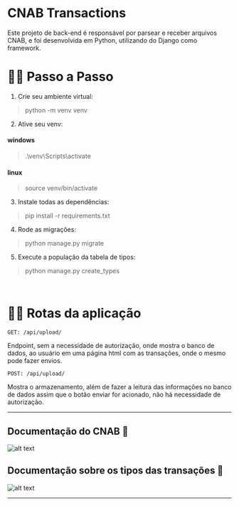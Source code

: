 # CNAB Transactions

Este projeto de back-end é responsável por parsear e receber arquivos CNAB, e foi desenvolvida em Python, utilizando do Django como framework.

# 👨‍🏫 Passo a Passo

1. Crie seu ambiente virtual:

> python -m venv venv

2. Ative seu venv:

#### windows

> .\venv\Scripts\activate

#### linux

> source venv/bin/activate

3. Instale todas as dependências:

> pip install -r requirements.txt

4. Rode as migrações:

> python manage.py migrate

5. Execute a população da tabela de tipos:

> python manage.py create_types

<br>

# 🚴‍♂️ Rotas da aplicação

```
GET: /api/upload/
```

Endpoint, sem a necessidade de autorização, onde mostra o banco de dados, ao usuário em uma página html com as transações, onde o mesmo pode fazer envios.

```
POST: /api/upload/
```

Mostra o armazenamento, além de fazer a leitura das informações no banco de dados assim que o botão enviar for acionado, não há necessidade de autorização.

<hr></hr>

## Documentação do CNAB 📃

![alt text](https://conteudo-kenzie-fullstack.vercel.app/modulo_6/desafio_backend/img/documentacao_cnab.png)

## Documentação sobre os tipos das transações 📃

![alt text](https://conteudo-kenzie-fullstack.vercel.app/modulo_6/desafio_backend/img/tipo_transacao.png)

<hr></hr>
<br></br>
